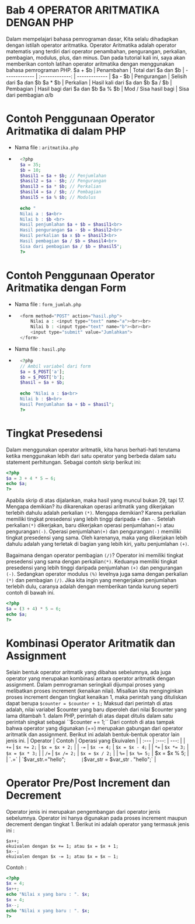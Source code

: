 # Bab 4 OPERATOR ARITMATIKA DENGAN PHP

Dalam mempelajari bahasa pemrograman dasar, Kita selalu dihadapkan dengan istilah operator aritmatika. Operator Aritmatika adalah operator matematis yang terdiri dari operator penambahan, pengurangan, perkalian, pembagian, modulus, plus, dan minus. Dan pada tutorial kali ini, saya akan memberikan contoh latihan operator aritmatika dengan menggunakan bahasa pemrograman PHP.
$a + $b | Penambahan | Total dari $a dan $b
| ------------- | :-------------: | ------------- |
$a - $b | Pengurangan | Selisih dari $a dan $b
$a * $b | Perkalian | Hasil kali dari $a dan $b
$a / $b | Pembagian | Hasil bagi dari $a dan $b
$a % $b | Mod / Sisa hasil bagi | Sisa dari pembagian $a/$b

# Contoh Penggunaan Operator Aritmatika di dalam PHP
- Nama file : `aritmatika.php`
- ```php
	<?php
	$a = 35;
	$b = 10;
	$hasil1 = $a + $b; // Penjumlahan
	$hasil2 = $a - $b; // Pengurangan
	$hasil3 = $a * $b; // Perkalian
	$hasil4 = $a / $b; // Pembagian
	$hasil5 = $a % $b; // Modulus
	
	echo "
	Nilai a : $a<br>
	Nilai b : $b <br>
	Hasil penjumlahan $a + $b = $hasil1<br>
	Hasil pengurangan $a - $b = $hasil2<br>
	Hasil perkalian $a x $b = $hasil3<br>
	Hasil pembagian $a / $b = $hasil4<br>
	Sisa dari pembagian $a / $b = $hasil5";
	?>
	```

# Contoh Penggunaan Operator Aritmatika dengan Form
- Nama file : `form_jumlah.php`
- ```php
	<form method="POST" action="hasil.php">
		Nilai a : <input type="text" name="a"><br><br>
		Nilai b : <input type="text" name="b"><br><br>
		<input type="submit" value="Jumlahkan">
	</form>
	```

- Nama file : `hasil.php`
- ```php
	<?php
	// Ambil variabel dari form
	$a = $_POST['a'];
	$b = $_POST['b'];
	$hasil = $a + $b;
	
	echo "Nilai a : $a<br>
	Nilai b : $b<br>
	Hasil Penjumlahan $a + $b = $hasil";
	?>
	```

# Tingkat Presedensi
Dalam menggunakan operator aritmatik, kita harus berhati-hati terutama ketika menggunakan lebih dari satu operator yang berbeda dalam satu statement
perhitungan. Sebagai contoh skrip berikut ini:
```php
<?php
$a = 3 + 4 * 5 – 6;
echo $a;
?>
```

Apabila skrip di atas dijalankan, maka hasil yang muncul bukan 29, tapi 17. Mengapa demikian? itu dikarenakan operasi aritmatik yang dikerjakan terlebih dahulu adalah perkalian `(*)`. Mengapa demikian? Karena perkalian memiliki tingkat presedensi yang lebih tinggi daripada `+` dan `-`. Setelah perkalian`(*)` dikerjakan, baru dikerjakan operasi penjumlahan`(+)` atau pengurangan`(-)`. Operasi penjumlahan`(+)` dan pengurangan`(-)` memiliki tingkat presedensi yang sama. Oleh karenanya, maka yang dikerjakan lebih dahulu adalah yang terletak di bagian yang lebih kiri, yaitu penjumlahan `(+)`.

Bagaimana dengan operator pembagian `(/)`? Operator ini memiliki tingkat presedensi yang sama dengan perkalian`(*)`. Keduanya memiliki tingkat presedensi yang lebih
tinggi daripada penjumlahan `(+)` dan pengurangan `(-)`. Sedangkan operator modulus `(%)` levelnya juga sama dengan perkalian `(*)` dan pembagian `(/)`.
Jika kita ingin yang mengerjakan penjumlahan terlebih dulu, caranya adalah dengan memberikan tanda kurung seperti contoh di bawah ini.

```php
<?php
$a = (3 + 4) * 5 – 6;
echo $a;
?>
```

# Kombinasi Operator Aritmatik dan Assignment
Selain bentuk operator aritmatik yang dibahas sebelumnya, ada juga operator yang merupakan kombinasi antara operator aritmatik dengan assignment. Dalam pemrograman seringkali dijumpai proses yang melibatkan proses increment (kenaikan nilai). Misalkan kita menginginkan proses increment dengan tingkat kenaikan 1, maka perintah yang dituliskan dapat berupa 
``$counter = $counter + 1;``
Maksud dari perintah di atas adalah, nilai variabel $counter yang baru diperoleh dari nilai $counter yang lama ditambah 1. dalam PHP, perintah di atas dapat ditulis dalam satu perintah singkat sebagai
``$counter += 1;``
Dari contoh di atas tampak bahwa operator yang digunakan (+=) merupakan gabungan dari operator aritmatik dan assignment. Berikut ini adalah bentuk-bentuk operator lain jenis ini.
| Operator | Contoh | Operasi yang Ekuivalen |
| :---         |     :---:      |          ---: |
| `+=`   | `$x += 2;`     | `$x = $x + 2;`   |
| `-=`    | `$x -= 4;`       | `$x = $x - 4;`      |
| `*=`     | `$x *= 3;`       | `$x = $x * 3;`      |
| `/=`    | `$x /= 2;`       | `$x = $x / 2;`      |
| `%=`    | `$x %= 5;`       | $x = $x % 5;      |
| `.=`    | `$var_str.="hello";`       | `$var_str = $var_str . "hello";`      |

# Operator Pre/Post Increment dan Decrement
Operator jenis ini merupakan pengembangan dari operator jenis sebelumnya.
Operator ini hanya digunakan pada proses increment maupun decrement dengan
tingkat 1.
Berikut ini adalah operator yang termasuk jenis ini :
```
$x++;
ekuivalen dengan $x += 1; atau $x = $x + 1;
$x--;
ekuivalen dengan $x -= 1; atau $x = $x – 1;
```

Contoh :
```php
<?php
$x = 4;
$x++;
echo "Nilai x yang baru : ". $x;
$x = 4;
$x--;
echo "Nilai x yang baru : ". $x;
?>
```
